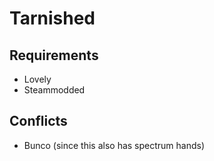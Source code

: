 # Tarnished

## Requirements
- Lovely
- Steammodded

## Conflicts
- Bunco (since this also has spectrum hands)